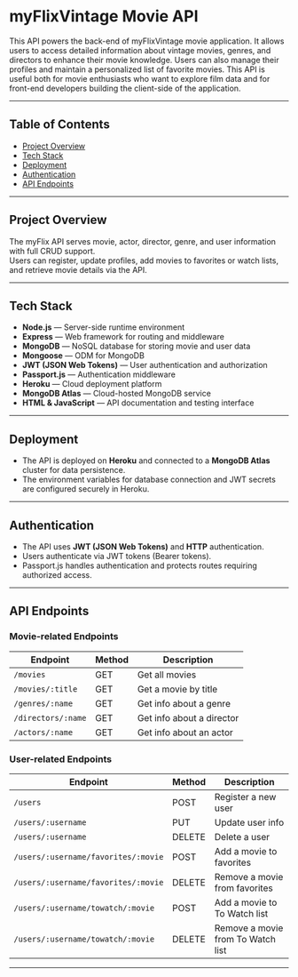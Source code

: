 # myFlixVintage Movie API
This API powers the back-end of myFlixVintage movie application. It allows users to access detailed information about vintage movies, genres, and directors to enhance their movie knowledge.
Users can also manage their profiles and maintain a personalized list of favorite movies. This API is useful both for movie enthusiasts who want to explore film data and for front-end developers building the client-side of the application.

---

## Table of Contents

- [Project Overview](#project-overview)  
- [Tech Stack](#tech-stack)  
- [Deployment](#deployment)  
- [Authentication](#authentication)  
- [API Endpoints](#api-endpoints)   

---

## Project Overview

The myFlix API serves movie, actor, director, genre, and user information with full CRUD support.  
Users can register, update profiles, add movies to favorites or watch lists, and retrieve movie details via the API.

---

## Tech Stack

- **Node.js** — Server-side runtime environment  
- **Express** — Web framework for routing and middleware  
- **MongoDB** — NoSQL database for storing movie and user data  
- **Mongoose** — ODM for MongoDB  
- **JWT (JSON Web Tokens)** — User authentication and authorization  
- **Passport.js** — Authentication middleware  
- **Heroku** — Cloud deployment platform  
- **MongoDB Atlas** — Cloud-hosted MongoDB service  
- **HTML & JavaScript** — API documentation and testing interface  

---

## Deployment

- The API is deployed on **Heroku** and connected to a **MongoDB Atlas** cluster for data persistence.  
- The environment variables for database connection and JWT secrets are configured securely in Heroku.  

---

## Authentication

- The API uses **JWT (JSON Web Tokens)** and **HTTP** authentication.  
- Users authenticate via JWT tokens (Bearer tokens).  
- Passport.js handles authentication and protects routes requiring authorized access.

---

## API Endpoints

### Movie-related Endpoints

| Endpoint                  | Method | Description                          |
|---------------------------|--------|------------------------------------|
| `/movies`                 | GET    | Get all movies                     |
| `/movies/:title`          | GET    | Get a movie by title               |
| `/genres/:name`           | GET    | Get info about a genre             |
| `/directors/:name`        | GET    | Get info about a director          |
| `/actors/:name`           | GET    | Get info about an actor            |

### User-related Endpoints

| Endpoint                                  | Method | Description                             |
|-------------------------------------------|--------|---------------------------------------|
| `/users`                                  | POST   | Register a new user                   |
| `/users/:username`                        | PUT    | Update user info                      |
| `/users/:username`                        | DELETE | Delete a user                         |
| `/users/:username/favorites/:movie`       | POST   | Add a movie to favorites              |
| `/users/:username/favorites/:movie`       | DELETE | Remove a movie from favorites         |
| `/users/:username/towatch/:movie`         | POST   | Add a movie to To Watch list          |
| `/users/:username/towatch/:movie`         | DELETE | Remove a movie from To Watch list     |

---

